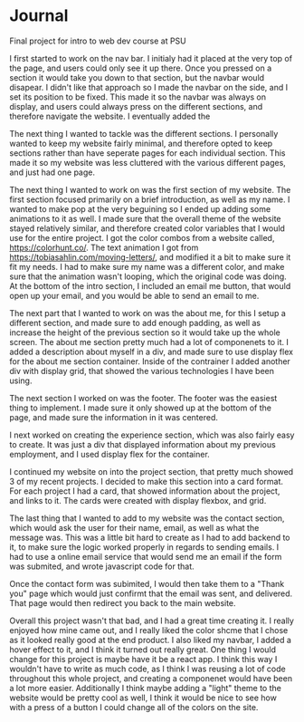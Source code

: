 # Journal

Final project for intro to web dev course at PSU

I first started to work on the nav bar. I initialy had it placed at the very top of the page, and users could only see it up there. Once you pressed on a section it would take you down to that section, but the navbar would disapear. I didn't like that approach so I made the navbar on the side, and I set its position to be fixed. This made it so the navbar was always on display, and users could always press on the different sections, and therefore navigate the website. I eventually added the

The next thing I wanted to tackle was the different sections. I personally wanted to keep my website fairly minimal, and therefore opted to keep sections rather than have seperate pages for each individual section. This made it so my website was less cluttered with the various different pages, and just had one page.

The next thing I wanted to work on was the first section of my website. The first section focused primarily on a brief introduction, as well as my name. I wanted to make pop at the very beguining so I ended up adding some animations to it as well. I made sure that the overall theme of the website stayed relatively similar, and therefore created color variables that I would use for the entire project. I got the color combos from a website called, https://colorhunt.co/. The text animation I got from https://tobiasahlin.com/moving-letters/, and modified it a bit to make sure it fit my needs. I had to make sure my name was a different color, and make sure that the animation wasn't looping, which the original code was doing. At the bottom of the intro section, I included an email me button, that would open up your email, and you would be able to send an email to me.

The next part that I wanted to work on was the about me, for this I setup a different section, and made sure to add enough padding, as well as increase the height of the previous section so it would take up the whole screen. The about me section pretty much had a lot of componenets to it. I added a description about myself in a div, and made sure to use display flex for the about me section container. Inside of the contrainer I added another div with display grid, that showed the various technologies I have been using.

The next section I worked on was the footer. The footer was the easiest thing to implement. I made sure it only showed up at the bottom of the page, and made sure the information in it was centered.

I next worked on creating the experience section, which was also fairly easy to create. It was just a div that displayed information about my previous employment, and I used display flex for the container.

I continued my website on into the project section, that pretty much showed 3 of my recent projects. I decided to make this section into a card format. For each project I had a card, that showed information about the project, and links to it. The cards were created with display flexbox, and grid.

The last thing that I wanted to add to my website was the contact section, which would ask the user for their name, email, as well as what the message was. This was a little bit hard to create as I had to add backend to it, to make sure the logic worked properly in regards to sending emails. I had to use a online email service that would send me an email if the form was submited, and wrote javascript code for that.

Once the contact form was subimited, I would then take them to a "Thank you" page which would just confirmt that the email was sent, and delivered. That page would then redirect you back to the main website.

Overall this project wasn't that bad, and I had a great time creating it. I really enjoyed how mine came out, and I really liked the color shcme that I chose as it looked really good at the end product. I also liked my navbar, I added a hover effect to it, and I think it turned out really great. One thing I would change for this project is maybe have it be a react app. I think this way I wouldn't have to write as much code, as I think I was reusing a lot of code throughout this whole project, and creating a componenet would have been a lot more easier. Additionally I think maybe adding a "light" theme to the website would be pretty cool as well, I think it would be nice to see how with a press of a button I could change all of the colors on the site.
